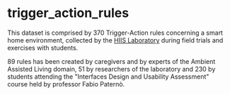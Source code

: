 # trigger_action_rules

This dataset is comprised by 370 Trigger-Action rules concerning a smart home 
environment, collected by the 
[HIIS Laboratory](https://hiis.isti.cnr.it) during field 
trials and exercises with students. 

89 rules has been created by caregivers and by experts of the Ambient Assisted 
Living domain, 51 by researchers of the laboratory and 230 by students attending 
the "Interfaces Design and Usability Assessment" course held by professor Fabio 
Paternò. 